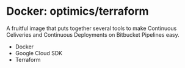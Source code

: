 # Docker: optimics/terraform

A fruitful image that puts together several tools to make Continuous Celiveries and Continuous Deployments on Bitbucket Pipelines easy.

* Docker
* Google Cloud SDK
* Terraform
